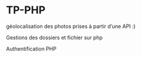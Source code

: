 # TP-PHP

géolocalisation des photos prises à partir d’une API :)

Gestions des dossiers et fichier sur php 

Authentification PHP

